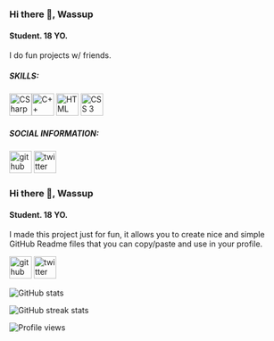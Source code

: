 ### Hi there 👋, Wassup
#### Student. 18 YO.

I do fun projects w/ friends.

##### SKILLS:
<img src='https://simpleicons.org/icons/csharp.svg' alt='CSharp' height='40' title='C#'><img src='https://simpleicons.org/icons/cplusplus.svg' alt='C++' height='40' title='C++'>
<img src='https://simpleicons.org/icons/html5.svg' alt='HTML' height='40' title='HTML 5'>
<img src='https://simpleicons.org/icons/css3.svg' alt='CSS 3' height='40' title='CSS 3'>

##### SOCIAL INFORMATION:
[<img src='https://cdn.jsdelivr.net/npm/simple-icons@3.0.1/icons/github.svg' alt='github' height='40'>](https://github.com/ZetMGC)  [<img src='https://cdn.jsdelivr.net/npm/simple-icons@3.0.1/icons/twitter.svg' alt='twitter' height='40'>](https://twitter.com/ZetMGC)  

### Hi there 👋, Wassup
#### Student. 18 YO.

I made this project just for fun, it allows you to create nice and simple GitHub Readme files that you can copy/paste and use in your profile.


[<img src='https://cdn.jsdelivr.net/npm/simple-icons@3.0.1/icons/github.svg' alt='github' height='40'>](https://github.com/ZetMGC)  [<img src='https://cdn.jsdelivr.net/npm/simple-icons@3.0.1/icons/twitter.svg' alt='twitter' height='40'>](https://twitter.com/ZetMGC)  

![GitHub stats](https://github-readme-stats.vercel.app/api?username=ZetMGC&show_icons=true)  

![GitHub streak stats](https://github-readme-streak-stats.herokuapp.com/?user=ZetMGC)  

![Profile views](https://gpvc.arturio.dev/ZetMGC)  
